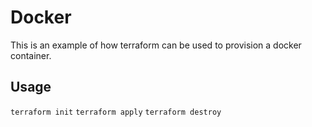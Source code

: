 # Docker

This is an example of how terraform can be used to provision a docker container.

## Usage

`terraform init`
`terraform apply`
`terraform destroy`